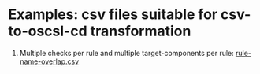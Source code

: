 # Examples: csv files suitable for csv-to-oscsl-cd transformation

1. Multiple checks per rule and multiple target-components per rule: [rule-name-overlap.csv](rule-name-overlap.csv)
